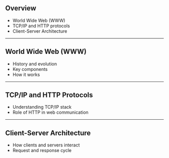 ## Overview

- World Wide Web (WWW)
- TCP/IP and HTTP protocols
- Client-Server Architecture

---

## World Wide Web (WWW)

- History and evolution
- Key components
- How it works

---

## TCP/IP and HTTP Protocols

- Understanding TCP/IP stack
- Role of HTTP in web communication

---

## Client-Server Architecture

- How clients and servers interact
- Request and response cycle

<!-- Add more slides as needed for Lecture 1 -->
